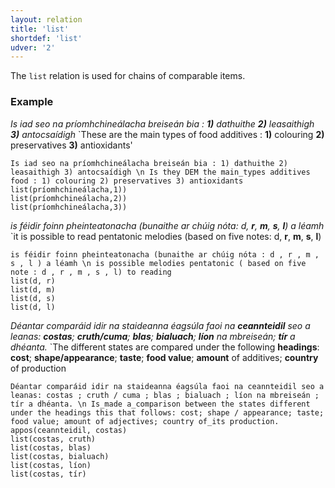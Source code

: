 ```yaml
---
layout: relation
title: 'list'
shortdef: 'list'
udver: '2'
---
```


The `list` relation is used for chains of comparable items.

### Example

_Is iad seo na príomhchineálacha breiseán bia : <b>1)</b> dathuithe <b>2)</b> leasaithigh <b>3)</b> antocsaídigh_ `These are the main types of food additives : <b>1)</b> colouring <b>2)</b> preservatives <b>3)</b> antioxidants' 

~~~ sdparse
Is iad seo na príomhchineálacha breiseán bia : 1) dathuithe 2) leasaithigh 3) antocsaídigh \n Is they DEM the main_types additives food : 1) colouring 2) preservatives 3) antioxidants 
list(príomhchineálacha,1))
list(príomhchineálacha,2))
list(príomhchineálacha,3))
~~~

_is féidir foinn pheinteatonacha (bunaithe ar chúig nóta: d, <b>r</b>, <b>m</b>, <b>s</b>, <b>l</b>) a léamh_ `it is possible to read pentatonic melodies (based on five notes: d, <b>r</b>, <b>m</b>, <b>s</b>, <b>l</b>)

~~~ sdparse
is féidir foinn pheinteatonacha (bunaithe ar chúig nóta : d , r , m , s , l ) a léamh \n is possible melodies pentatonic ( based on five note : d , r , m , s , l) to reading
list(d, r)
list(d, m)
list(d, s)
list(d, l)
~~~

_Déantar comparáid idir na staideanna éagsúla faoi na <b>ceannteidil</b> seo a leanas: <b>costas</b>; <b>cruth/cuma</b>; <b>blas</b>; <b>bialuach</b>; <b>líon</b> na mbreiseán; <b>tír</b> a dhéanta._ `The different states are compared under the following <b>headings</b>: <b>cost</b>; <b>shape/appearance</b>; <b>taste</b>; <b>food value</b>; <b>amount</b> of additives; <b>country</b> of production

~~~ sdparse
Déantar comparáid idir na staideanna éagsúla faoi na ceannteidil seo a leanas: costas ; cruth / cuma ; blas ; bialuach ; líon na mbreiseán ; tír a dhéanta. \n Is_made a_comparison between the states different under the headings this that follows: cost; shape / appearance; taste; food value; amount of adjectives; country of_its production.
appos(ceannteidil, costas)
list(costas, cruth)
list(costas, blas)
list(costas, bialuach)
list(costas, líon)
list(costas, tír)
~~~
<!-- Interlanguage links updated So kvě 14 19:03:41 CEST 2022 -->
